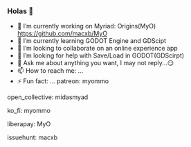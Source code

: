 ### Holas 👋

- 🔭 I’m currently working on Myriad: Origins(MyO)
 https://github.com/macxb/MyO
- 🌱 I’m currently learning GODOT Engine and GDScipt
- 👯 I’m looking to collaborate on an online experience app
- 🤔 I’m looking for help with Save/Load in GODOT(GDScirpt)
- 💬 Ask me about anything you want, I may not reply...😏
- 📫 How to reach me: ...
- ⚡ Fun fact: ...
patreon: myommo

open_collective: midasmyad

ko_fi: myommo

liberapay: MyO

issuehunt: macxb
